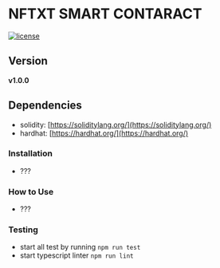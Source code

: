 # NFTXT SMART CONTARACT

[![license](https://img.shields.io/github/license/mashape/apistatus.svg)]()

## Version

**v1.0.0**

## Dependencies

- solidity: [https://soliditylang.org/](https://soliditylang.org/)
- hardhat: [https://hardhat.org/](https://hardhat.org/)

### Installation

- ???

### How to Use

- ???

### Testing

- start all test by running `npm run test`
- start typescript linter `npm run lint`
